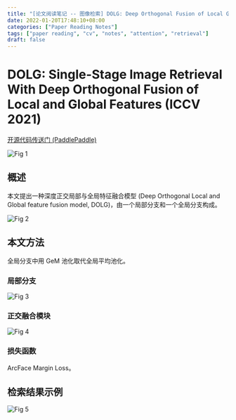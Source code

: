 ```yaml
---
title: "[论文阅读笔记 -- 图像检索] DOLG: Deep Orthogonal Fusion of Local Global Feat. (ICCV 2021)"
date: 2022-01-20T17:48:10+08:00
categories: ["Paper Reading Notes"]
tags: ["paper reading", "cv", "notes", "attention", "retrieval"]
draft: false
---
```


# DOLG: Single-Stage Image Retrieval With Deep Orthogonal Fusion of Local and Global Features (ICCV 2021)

[开源代码传送门 (PaddlePaddle)](https://github.com/feymanpriv/DOLG-paddle)

![Fig 1](/images/2022/PRN174/1.png)

## 概述

本文提出一种深度正交局部与全局特征融合模型 (Deep Orthogonal Local and Global feature fusion model, DOLG)，由一个局部分支和一个全局分支构成。  

![Fig 2](/images/2022/PRN174/2.png)

## 本文方法

全局分支中用 GeM 池化取代全局平均池化。  

### 局部分支

![Fig 3](/images/2022/PRN174/3.png)

### 正交融合模块

![Fig 4](/images/2022/PRN174/4.png)

### 损失函数

ArcFace Margin Loss。  

## 检索结果示例

![Fig 5](/images/2022/PRN174/5.png)
